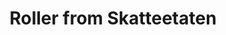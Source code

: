 ---
title: Roller from Skatteetaten
linktitle: SKE-roller
description: Denne siden forklarer rollene fra Skatteetaten som kan benyttes til å gi tilgang til en applikasjon.
toc: true
---